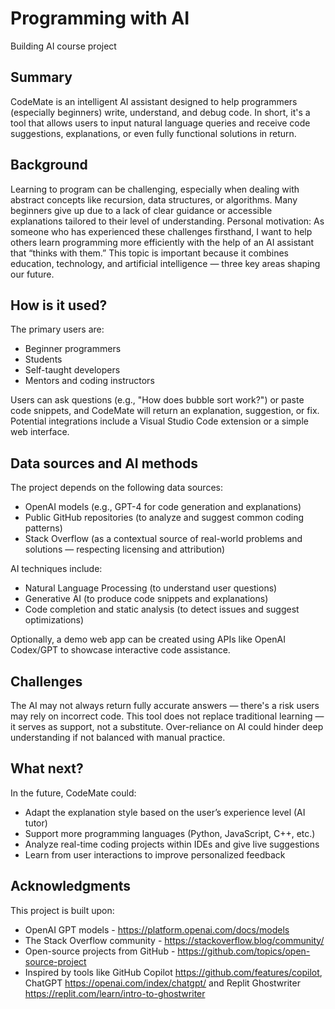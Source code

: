 # Programming with AI
Building AI course project

## Summary

CodeMate is an intelligent AI assistant designed to help programmers (especially beginners) write, understand, and debug code. In short, it's a tool that allows users to input natural language queries and receive code suggestions, explanations, or even fully functional solutions in return.

## Background

Learning to program can be challenging, especially when dealing with abstract concepts like recursion, data structures, or algorithms.
Many beginners give up due to a lack of clear guidance or accessible explanations tailored to their level of understanding.
Personal motivation: As someone who has experienced these challenges firsthand, I want to help others learn programming more efficiently with the help of an AI assistant that “thinks with them.”
This topic is important because it combines education, technology, and artificial intelligence — three key areas shaping our future.

## How is it used?

The primary users are:
- Beginner programmers
- Students
- Self-taught developers
- Mentors and coding instructors

Users can ask questions (e.g., "How does bubble sort work?") or paste code snippets, and CodeMate will return an explanation, suggestion, or fix.
Potential integrations include a Visual Studio Code extension or a simple web interface.

## Data sources and AI methods
The project depends on the following data sources:
- OpenAI models (e.g., GPT-4 for code generation and explanations)
- Public GitHub repositories (to analyze and suggest common coding patterns)
- Stack Overflow (as a contextual source of real-world problems and solutions — respecting licensing and attribution)

AI techniques include:
- Natural Language Processing (to understand user questions)
- Generative AI (to produce code snippets and explanations)
- Code completion and static analysis (to detect issues and suggest optimizations)

Optionally, a demo web app can be created using APIs like OpenAI Codex/GPT to showcase interactive code assistance.

## Challenges

The AI may not always return fully accurate answers — there's a risk users may rely on incorrect code.
This tool does not replace traditional learning — it serves as support, not a substitute.
Over-reliance on AI could hinder deep understanding if not balanced with manual practice.

## What next?

In the future, CodeMate could:
- Adapt the explanation style based on the user’s experience level (AI tutor)
- Support more programming languages (Python, JavaScript, C++, etc.)
- Analyze real-time coding projects within IDEs and give live suggestions
- Learn from user interactions to improve personalized feedback

## Acknowledgments

This project is built upon:
- OpenAI GPT models - https://platform.openai.com/docs/models
- The Stack Overflow community - https://stackoverflow.blog/community/
- Open-source projects from GitHub - https://github.com/topics/open-source-project
- Inspired by tools like GitHub Copilot https://github.com/features/copilot, ChatGPT https://openai.com/index/chatgpt/ and Replit Ghostwriter https://replit.com/learn/intro-to-ghostwriter 
